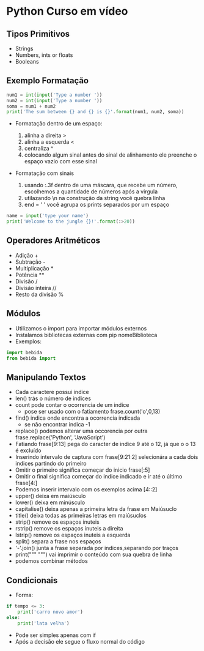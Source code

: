 # Python Curso em vídeo

## Tipos Primitivos

- Strings
- Numbers, ints or floats
- Booleans

## Exemplo Formatação

```python
num1 = int(input('Type a number '))
num2 = int(input('Type a number '))
soma = num1 + num2
print('The sum between {} and {} is {}'.format(num1, num2, soma))
```

- Formatação dentro de um espaço:
    1. alinha a direita  >
    2. alinha a esquerda <
    3. centraliza        ^
    4. colocando algum sinal antes do sinal de alinhamento ele preenche o espaço vazio com esse sinal

- Formatação com sinais
    1. usando :.3f dentro de uma máscara, que recebe um número, escolhemos a quantidade de números após a virgula
    2. utilazando \n na construção da string você quebra linha
    3. end = ' ' você agrupa os prints separados por um espaço
  
```python
name = input('type your name')
print('Welcome to the jungle {}!'.format(:>20))
```

## Operadores Aritméticos

- Adição            +
- Subtração         -
- Multiplicação     *
- Potência          **
- Divisão           /
- Divisão inteira   //
- Resto da divisão  %

## Módulos

- Utilizamos o import para importar módulos externos
- Instalamos bibliotecas externas com pip nomeBiblioteca
- Exemplos:

```python
import bebida
from bebida import
```

## Manipulando Textos

- Cada caractere possui indice
- len() trás o número de indices
- count pode contar o ocorrencia de um indice
  - pose ser usado com o fatiamento frase.count('o',0,13)
- find() indica onde encontra a ocorrencia indicada
  - se não encontrar indica -1
- replace() podemos alterar uma occorencia por outra frase.replace('Python', 'JavaScript')
- Fatiando frase[9:13] pega do caracter de indice 9 até o 12, já que o o 13 é excluído
- Inserindo intervalo de captura com frase[9:21:2] selecionára a cada dois indices partindo do primeiro
- Omitir o primeiro significa começar do inicio frase[:5]
- Omitir o final significa começar do indice indicado e ir até o último frase[4:]
- Podemos inserir intervalo com os exemplos acima [4::2]
- upper() deixa em maiúsculo
- lower() deixa em minúsculo
- capitalise() deixa apenas a primeira letra da frase em Maiúsuclo
- title() deixa todas as primeiras letras em maiúsuclos
- strip() remove os espaços inuteis
- rstrip() remove os espaços inuteis a direita
- lstrip() remove os espaços inuteis a esquerda
- split() separa a frase nos espaços
- '-'.join() junta a frase separada por indices,separando por traços
- print(""" """) vai imprimir o conteúdo com sua quebra de linha
- podemos combinar métodos

## Condicionais

- Forma:
  
```python
if tempo <= 3:
    print('carro novo amor')
else:
    print('lata velha')
```

- Pode ser simples apenas com if
- Após a decisão ele segue o fluxo normal do código
